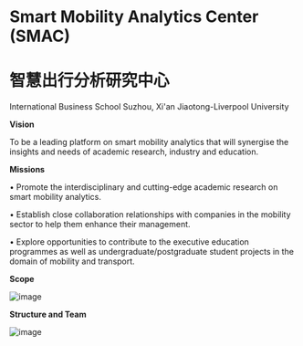 # Smart Mobility Analytics Center (SMAC)
# 智慧出行分析研究中心 
International Business School Suzhou, Xi'an Jiaotong-Liverpool University



**Vision**

To be a leading platform on smart mobility analytics that will synergise the insights and needs of academic research, industry and education.


**Missions**

•	Promote the interdisciplinary and cutting-edge academic research on smart mobility analytics.

•	Establish close collaboration relationships with companies in the mobility sector to help them enhance their management.

•	Explore opportunities to contribute to the executive education programmes as well as undergraduate/postgraduate student projects in the domain of mobility and transport.


**Scope**

![image](https://user-images.githubusercontent.com/90227575/132978318-4932aec0-c195-49a7-8a6e-5c1cf521fdc8.png)


**Structure and Team**

![image](https://user-images.githubusercontent.com/90227575/132978407-e3a0d042-3561-4dba-af6d-8b23a0ba6152.png)

